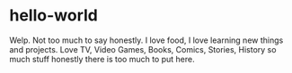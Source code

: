 # hello-world

Welp. Not too much to say honestly. I love food, I love learning new things and projects. 
Love TV, Video Games, Books, Comics, Stories, History so much stuff honestly there is too much to put here.
